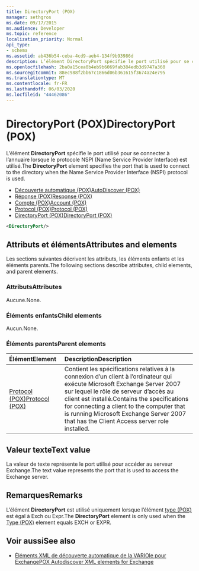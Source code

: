 ```yaml
---
title: DirectoryPort (POX)
manager: sethgros
ms.date: 09/17/2015
ms.audience: Developer
ms.topic: reference
localization_priority: Normal
api_type:
- schema
ms.assetid: ab436b54-ceba-4cd9-aeb4-134f9b93986d
description: L’élément DirectoryPort spécifie le port utilisé pour se connecter à l’annuaire lorsque le protocole NSPI (Name Service Provider Interface) est utilisé.
ms.openlocfilehash: 2ba0a15cea0b4eb9b6069fab384edb3d9747a360
ms.sourcegitcommit: 88ec988f2bb67c1866d06b361615f3674a24e795
ms.translationtype: MT
ms.contentlocale: fr-FR
ms.lasthandoff: 06/03/2020
ms.locfileid: "44462086"
---
```

# <a name="directoryport-pox"></a><span data-ttu-id="d485d-103">DirectoryPort (POX)</span><span class="sxs-lookup"><span data-stu-id="d485d-103">DirectoryPort (POX)</span></span>

<span data-ttu-id="d485d-104">L’élément **DirectoryPort** spécifie le port utilisé pour se connecter à l’annuaire lorsque le protocole NSPI (Name Service Provider Interface) est utilisé.</span><span class="sxs-lookup"><span data-stu-id="d485d-104">The **DirectoryPort** element specifies the port that is used to connect to the directory when the Name Service Provider Interface (NSPI) protocol is used.</span></span> 
  
- [<span data-ttu-id="d485d-105">Découverte automatique (POX)</span><span class="sxs-lookup"><span data-stu-id="d485d-105">AutoDiscover (POX)</span></span>](autodiscover-pox.md) 
- [<span data-ttu-id="d485d-106">Réponse (POX)</span><span class="sxs-lookup"><span data-stu-id="d485d-106">Response (POX)</span></span>](response-pox.md)  
- [<span data-ttu-id="d485d-107">Compte (POX)</span><span class="sxs-lookup"><span data-stu-id="d485d-107">Account (POX)</span></span>](account-pox.md)  
- [<span data-ttu-id="d485d-108">Protocol (POX)</span><span class="sxs-lookup"><span data-stu-id="d485d-108">Protocol (POX)</span></span>](protocol-pox.md)  
- [<span data-ttu-id="d485d-109">DirectoryPort (POX)</span><span class="sxs-lookup"><span data-stu-id="d485d-109">DirectoryPort (POX)</span></span>](directoryport-pox.md)
  
```xml
<DirectoryPort/>
```

## <a name="attributes-and-elements"></a><span data-ttu-id="d485d-110">Attributs et éléments</span><span class="sxs-lookup"><span data-stu-id="d485d-110">Attributes and elements</span></span>

<span data-ttu-id="d485d-111">Les sections suivantes décrivent les attributs, les éléments enfants et les éléments parents.</span><span class="sxs-lookup"><span data-stu-id="d485d-111">The following sections describe attributes, child elements, and parent elements.</span></span>
  
### <a name="attributes"></a><span data-ttu-id="d485d-112">Attributs</span><span class="sxs-lookup"><span data-stu-id="d485d-112">Attributes</span></span>

<span data-ttu-id="d485d-113">Aucune.</span><span class="sxs-lookup"><span data-stu-id="d485d-113">None.</span></span>
  
### <a name="child-elements"></a><span data-ttu-id="d485d-114">Éléments enfants</span><span class="sxs-lookup"><span data-stu-id="d485d-114">Child elements</span></span>

<span data-ttu-id="d485d-115">Aucun.</span><span class="sxs-lookup"><span data-stu-id="d485d-115">None.</span></span>
  
### <a name="parent-elements"></a><span data-ttu-id="d485d-116">Éléments parents</span><span class="sxs-lookup"><span data-stu-id="d485d-116">Parent elements</span></span>

|<span data-ttu-id="d485d-117">**Élément**</span><span class="sxs-lookup"><span data-stu-id="d485d-117">**Element**</span></span>|<span data-ttu-id="d485d-118">**Description**</span><span class="sxs-lookup"><span data-stu-id="d485d-118">**Description**</span></span>|
|:-----|:-----|
|[<span data-ttu-id="d485d-119">Protocol (POX)</span><span class="sxs-lookup"><span data-stu-id="d485d-119">Protocol (POX)</span></span>](protocol-pox.md) <br/> |<span data-ttu-id="d485d-120">Contient les spécifications relatives à la connexion d’un client à l’ordinateur qui exécute Microsoft Exchange Server 2007 sur lequel le rôle de serveur d’accès au client est installé.</span><span class="sxs-lookup"><span data-stu-id="d485d-120">Contains the specifications for connecting a client to the computer that is running Microsoft Exchange Server 2007 that has the Client Access server role installed.</span></span>  <br/> |
   
## <a name="text-value"></a><span data-ttu-id="d485d-121">Valeur texte</span><span class="sxs-lookup"><span data-stu-id="d485d-121">Text value</span></span>

<span data-ttu-id="d485d-122">La valeur de texte représente le port utilisé pour accéder au serveur Exchange.</span><span class="sxs-lookup"><span data-stu-id="d485d-122">The text value represents the port that is used to access the Exchange server.</span></span>
  
## <a name="remarks"></a><span data-ttu-id="d485d-123">Remarques</span><span class="sxs-lookup"><span data-stu-id="d485d-123">Remarks</span></span>

<span data-ttu-id="d485d-124">L’élément **DirectoryPort** est utilisé uniquement lorsque l’élément [type (POX)](type-pox.md) est égal à Exch ou Expr.</span><span class="sxs-lookup"><span data-stu-id="d485d-124">The **DirectoryPort** element is only used when the [Type (POX)](type-pox.md) element equals EXCH or EXPR.</span></span> 
  
## <a name="see-also"></a><span data-ttu-id="d485d-125">Voir aussi</span><span class="sxs-lookup"><span data-stu-id="d485d-125">See also</span></span>

- [<span data-ttu-id="d485d-126">Éléments XML de découverte automatique de la VARIOle pour Exchange</span><span class="sxs-lookup"><span data-stu-id="d485d-126">POX Autodiscover XML elements for Exchange</span></span>](pox-autodiscover-xml-elements-for-exchange.md)

